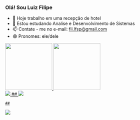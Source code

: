 ### Olá! Sou Luiz Filipe

- 🔭 Hoje trabalho em uma recepção de hotel
- 🌱 Estou estudando Analise e Desenvolvimento de Sistemas
- 📫 Contate - me no e-mail: fii.lfsp@gmail.com
- 😄 Pronomes: ele/dele

<div>
  <a href="https://github.com/luizfii">
  <img height="150em" src="https://github-readme-stats.vercel.app/api?username=luizfii&show_icons=true&theme=light&include_all_commits=true&count_private=true"/>
  <img height="150em" src="https://github-readme-stats.vercel.app/api/top-langs/?username=luizfii&layout=compact&langs_count=7&theme=light"/>
    </div>
  <div>
<link rel="stylesheet" href="https://cdn.jsdelivr.net/gh/devicons/devicon@v2.14.0/devicon.min.css">
    <img src="https://cdn.jsdelivr.net/gh/devicons/devicon/icons/css3/css3-original.svg" />
    ##
<link rel="stylesheet" href="https://cdn.jsdelivr.net/gh/devicons/devicon@v2.14.0/devicon.min.css">
    <img src="https://cdn.jsdelivr.net/gh/devicons/devicon/icons/html5/html5-original.svg" />

    ##
<link rel="stylesheet" href="https://cdn.jsdelivr.net/gh/devicons/devicon@v2.14.0/devicon.min.css">
    <img src="https://cdn.jsdelivr.net/gh/devicons/devicon/icons/javascript/javascript-original.svg" />

  </div>
